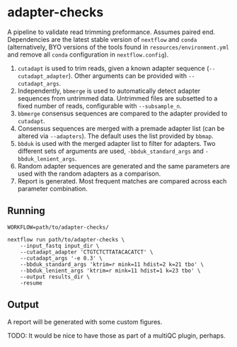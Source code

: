 

# adapter-checks

A pipeline to validate read trimming preformance. Assumes paired end.
Dependencies are the latest stable version of `nextflow` and `conda` (alternatively, BYO versions of the tools found in `resources/environment.yml` and remove all `conda` configuration in `nextflow.config`).

1. `cutadapt` is used to trim reads, given a known adapter sequence (`--cutadapt_adapter`). Other arguments can be provided with `--cutadapt_args`.
2. Independently, `bbmerge` is used to automatically detect adapter sequences from untrimmed data. Untrimmed files are subsetted to a fixed number of reads, configurable with `--subsample_n`. 
3. `bbmerge` consensus sequences are compared to the adapter provided to `cutadapt`.
4. Consensus sequences are merged with a premade adapter list (can be altered via `--adapters`). The default uses the list provided by `bbmap`.
5. `bbduk` is used with the merged adapter list to filter for adapters. Two different sets of arguments are used, `-bbduk_standard_args` and `-bbduk_lenient_args`.
6. Random adapter sequences are generated and the same parameters are used with the random adapters as a comparison.
7. Report is generated. Most frequent matches are compared across each parameter combination.

## Running

```{bash}
WORKFLOW=path/to/adapter-checks/

nextflow run path/to/adapter-checks \
    --input_fastq input_dir \
    --cutadapt_adapter 'CTGTCTCTTATACACATCT' \
    --cutadapt_args '-e 0.3' \
    --bbduk_standard_args 'ktrim=r mink=11 hdist=2 k=21 tbo' \
    --bbduk_lenient_args 'ktrim=r mink=11 hdist=1 k=23 tbo' \
    --output results_dir \
    -resume
```

## Output

A report will be generated with some custom figures.

TODO: It would be nice to have those as part of a multiQC plugin, perhaps.
